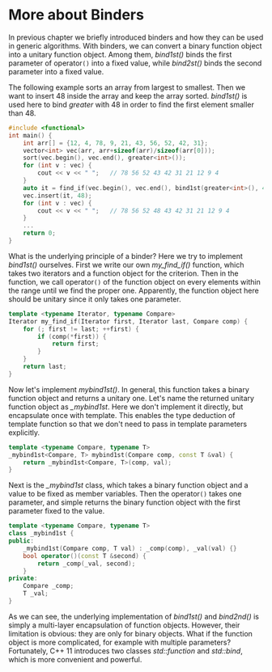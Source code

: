 # More about Binders

In previous chapter we briefly introduced binders and how they can be used in generic algorithms. With binders, we can convert a binary function object into a unitary function object. Among them, *bind1st()* binds the first parameter of operator`()` into a fixed value, while *bind2st()* binds the second parameter into a fixed value.

The following example sorts an array from largest to smallest. Then we want to insert 48 inside the array and keep the array sorted. *bind1st()* is used here to bind  *greater* with 48 in order to find the first element smaller than 48.

```cpp
#include <functional>
int main() {
    int arr[] = {12, 4, 78, 9, 21, 43, 56, 52, 42, 31};
    vector<int> vec(arr, arr+sizeof(arr)/sizeof(arr[0]));
    sort(vec.begin(), vec.end(), greater<int>());
    for (int v : vec) {
        cout << v << " ";	// 78 56 52 43 42 31 21 12 9 4
    }
    auto it = find_if(vec.begin(), vec.end(), bind1st(greater<int>(), 48));
    vec.insert(it, 48);
    for (int v : vec) {
        cout << v << " ";	// 78 56 52 48 43 42 31 21 12 9 4
    }
    ...
    return 0;
}
```

What is the underlying principle of a binder? Here we try to implement *bind1st()* ourselves. First we write our own *my_find_if()* function, which takes two iterators and a function object for the criterion. Then in the function, we call operator`()` of the function object on every elements within the range until we find the proper one. Apparently, the function object here should be unitary since it only takes one parameter.

```cpp
template <typename Iterator, typename Compare>
Iterator my_find_if(Iterator first, Iterator last, Compare comp) {
    for (; first != last; ++first) {
        if (comp(*first)) {
            return first;
        }
    }
    return last;
}
```

Now let's implement *mybind1st()*. In general, this function takes a binary function object and returns a unitary one. Let's name the returned unitary function object as *_mybind1st*. Here we don't implement it directly, but encapsulate once with template. This enables the type deduction of template function so that we don't need to pass in template parameters explicitly.

```cpp
template <typename Compare, typename T>
_mybind1st<Compare, T> mybind1st(Compare comp, const T &val) {
    return _mybind1st<Compare, T>(comp, val);
}
```

Next is the *_mybind1st* class, which takes a binary function object and a value to be fixed as member variables. Then the operator`()` takes one parameter, and simple returns the binary function object with the first parameter fixed to the value.

```cpp
template <typename Compare, typename T>
class _mybind1st {
public:
    _mybind1st(Compare comp, T val) : _comp(comp), _val(val) {}
    bool operator()(const T &second) {
        return _comp(_val, second);
    }
private:
    Compare _comp;
    T _val;
}
```

As we can see, the underlying implementation of *bind1st()* and *bind2nd()* is simply a multi-layer encapsulation of function objects. However, their limitation is obvious: they are only for binary objects. What if the function object is more complicated, for example with multiple parameters? Fortunately, C++ 11 introduces two classes *std::function* and *std::bind*, which is more convenient and powerful. 

